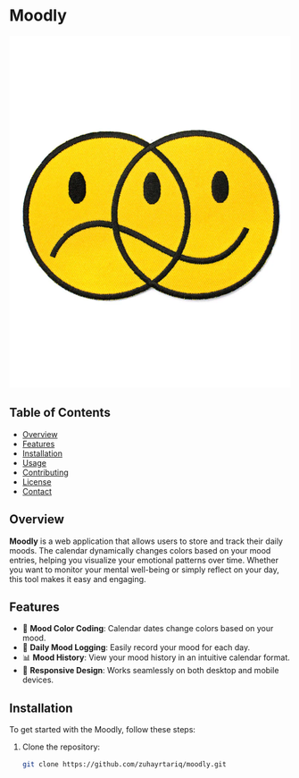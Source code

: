 # Moodly

![Mood Tracker Logo](mood-thumbnail.png)

## Table of Contents

- [Overview](#overview)
- [Features](#features)
- [Installation](#installation)
- [Usage](#usage)
- [Contributing](#contributing)
- [License](#license)
- [Contact](#contact)

## Overview

**Moodly** is a web application that allows users to store and track their daily moods. The calendar dynamically changes colors based on your mood entries, helping you visualize your emotional patterns over time. Whether you want to monitor your mental well-being or simply reflect on your day, this tool makes it easy and engaging.

## Features

- 🎨 **Mood Color Coding**: Calendar dates change colors based on your mood.
- 📅 **Daily Mood Logging**: Easily record your mood for each day.
- 📊 **Mood History**: View your mood history in an intuitive calendar format.
- 📱 **Responsive Design**: Works seamlessly on both desktop and mobile devices.

## Installation

To get started with the Moodly, follow these steps:

1. Clone the repository:
   ```bash
   git clone https://github.com/zuhayrtariq/moodly.git
   ```
